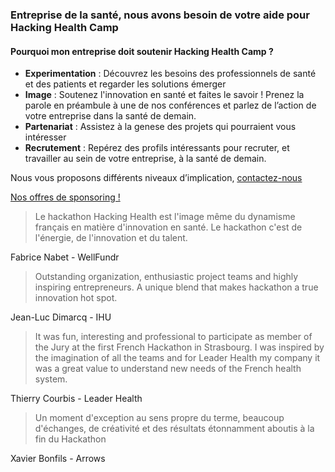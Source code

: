 ### Entreprise de la santé, nous avons besoin de votre aide pour Hacking Health Camp

#### Pourquoi mon entreprise doit soutenir Hacking Health Camp ?

* **Experimentation** : Découvrez les besoins des professionnels de santé et des patients et regarder les solutions émerger
* **Image** : Soutenez l'innovation en santé et faites le savoir !
    Prenez la parole en préambule à une de nos conférences et parlez de l’action de votre entreprise dans la santé de demain.
* **Partenariat** : Assistez à la genese des projets qui pourraient vous intéresser
* **Recrutement** : Repérez des profils intéressants pour recruter, et travailler au sein de votre entreprise, à la santé de demain.

Nous vous proposons différents niveaux d’implication, [contactez-nous](mailto:sebastien.letelie@gmail.com)

<a href="http://gmm.hackinghealth.ca/camp-sponsorship" class="btn btn-primary btn-block" target="_blank">
          Nos offres de sponsoring !
        </a>

> Le hackathon Hacking Health est l'image même du dynamisme français en matière d'innovation en santé. Le hackathon c'est de l'énergie, de l'innovation et du talent.

Fabrice Nabet - WellFundr

> Outstanding organization, enthusiastic project teams and highly inspiring entrepreneurs. A unique blend that makes hackathon a true innovation hot spot.

Jean-Luc Dimarcq - IHU

> It was fun, interesting and professional to participate as member of the Jury at the first French Hackathon in Strasbourg. I was inspired by the imagination of all the teams and for Leader Health my company it was a great value to understand new needs of the French health system.

Thierry Courbis - Leader Health

> Un moment d'exception au sens propre du terme, beaucoup d'échanges, de créativité et des résultats étonnamment aboutis à la fin du Hackathon

Xavier Bonfils - Arrows
